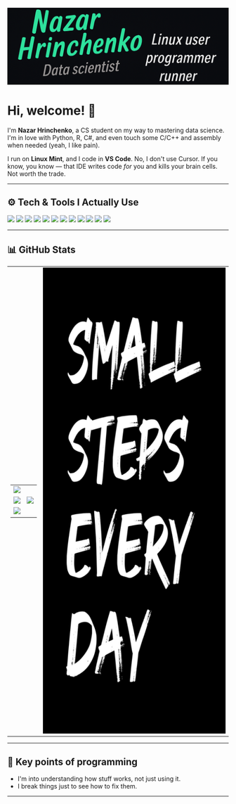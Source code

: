 [![Header](https://raw.githubusercontent.com/Grinnazar/Grinnazar/main/ReadMe_Top.png "Header")](https://github.com/Grinnazar)

# Hi, welcome! 👋

I'm **Nazar Hrinchenko**, a CS student on my way to mastering data science. I'm in love with Python, R, C#, and even touch some C/C++ and assembly when needed (yeah, I like pain).

I run on **Linux Mint**, and I code in **VS Code**. No, I don't use Cursor. If you know, you know — that IDE writes code *for* you and kills your brain cells. Not worth the trade.

---

## ⚙️ Tech & Tools I Actually Use
![](https://img.shields.io/badge/OS-Linux_Mint-informational?style=flat&logo=linux&logoColor=white&color=2bbc8a)
![](https://img.shields.io/badge/Editor-VS_Code-informational?style=flat&logo=visual-studio-code&logoColor=white&color=2bbc8a)
![](https://img.shields.io/badge/Lang-Python-informational?style=flat&logo=python&logoColor=white&color=2bbc8a)
![](https://img.shields.io/badge/Lang-R-informational?style=flat&logo=r&logoColor=white&color=2bbc8a)
![](https://img.shields.io/badge/Lang-C_Sharp-informational?style=flat&logo=c-sharp&logoColor=white&color=2bbc8a)
![](https://img.shields.io/badge/Lang-C/C++-informational?style=flat&logo=c&logoColor=white&color=2bbc8a)
![](https://img.shields.io/badge/Lang-Assembly-informational?style=flat&logo=gnuemacs&logoColor=white&color=2bbc8a)
![](https://img.shields.io/badge/DS-Pandas-informational?style=flat&logo=pandas&logoColor=white&color=2bbc8a)
![](https://img.shields.io/badge/DS-Numpy-informational?style=flat&logo=numpy&logoColor=white&color=2bbc8a)
![](https://img.shields.io/badge/DS-Keras-informational?style=flat&logo=keras&logoColor=white&color=2bbc8a)
![](https://img.shields.io/badge/DS-Matplotlib-informational?style=flat&logo=python&logoColor=white&color=2bbc8a)
![](https://img.shields.io/badge/Shell-Bash-informational?style=flat&logo=gnu-bash&logoColor=white&color=2bbc8a)

---

## 📊 GitHub Stats

<table>
  <tr>
    <td>
      <table>
        <tr>
          <td colspan="1">
            <img src="http://github-profile-summary-cards.vercel.app/api/cards/profile-details?username=Grinnazar&theme=transparent" />
          </td>
        </tr>
        <tr>
          <td>
            <img src="http://github-profile-summary-cards.vercel.app/api/cards/most-commit-language?username=Grinnazar&theme=transparent" />
          </td>
          <td>
            <img src="http://github-profile-summary-cards.vercel.app/api/cards/productive-time?username=Grinnazar&theme=transparent&utcOffset=2" />
          </td>
        </tr>
        <tr>
          <td colspan="1" align="center">
            <img src="http://github-profile-summary-cards.vercel.app/api/cards/stats?username=Grinnazar&theme=transparent" />
          </td>
        </tr>
      </table>
    </td>
    <td align="center" style="vertical-align: top;">
      <img src="Steps.png" width="1965" />
    </td>
  </tr>
</table>



---

## 🧠 Key points of programming

- I'm into understanding how stuff works, not just using it.
- I break things just to see how to fix them.

---
